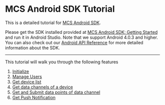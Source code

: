 # MCS Android SDK Tutorial

This is a detailed tutorial for [MCS Android SDK][sdk-github].


Please get the SDK installed provided at [MCS Android SDK: Getting Started][sdk-github] and run it in Android Studio. Note that we support Android 4.0.3 and higher. You can also check out our [Android API Reference][sdk-api] for more detailed information about the SDK.

---

This tutorial will walk you through the following features

1. [Initialize](initialize.md)
2. [Manage Users](manage_users.md)
3. [Get device list](get_device_list.md)
4. [Get data channels of a device](get_data_channels.md)
5. [Get and Submit data points of data channel](get_and_submit_data_points.md)
6. [Get Push Notification](get_push_notification.md)


[sdk-github]: https://github.com/Mediatek-Cloud/MCS-Android-SDK
[sdk-api]: https://mtk-mcs.gitbooks.io/mcs-android-sdk-api-reference/content/

[sdk-github]: https://github.com/Mediatek-Cloud/mcs-android-sdk